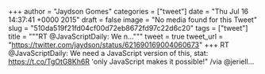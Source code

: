 
+++
author = "Jaydson Gomes"
categories = ["tweet"]
date = "Thu Jul 16 14:37:41 +0000 2015"
draft = false
image = "No media found for this Tweet"
slug = "510da519f21fd04cf00d72eb8672fd97c22d6c20"
tags = ["tweet"]
title = """RT @JavaScriptDaily: We n..."""
tweet = true
tweet_url = "https://twitter.com/jaydson/status/621690169004060673"
+++
RT @JavaScriptDaily: We need a JavaScript version of this, stat: https://t.co/TgOtG8Kh6R 'only JavaScript makes it possible!" /via @jeriell…
